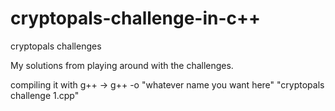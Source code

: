 # cryptopals-challenge-in-c++
cryptopals challenges

My solutions from playing around with the challenges.

compiling it with g++ -> g++ -o "whatever name you want here" "cryptopals challenge 1.cpp"

